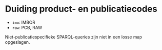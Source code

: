 # Duiding product- en publicatiecodes

- `imo`: IMBOR
- `raw`: PCB, RAW

Niet-publicatiespecifieke SPARQL-queries zijn niet in een losse map opgeslagen.
